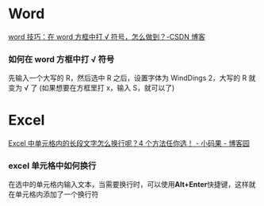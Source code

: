 # Word

[word 技巧：在 word 方框中打 √ 符号，怎么做到？-CSDN 博客](https://blog.csdn.net/asupersoft/article/details/144061736)

### 如何在 word 方框中打 √ 符号

先输入一个大写的 R，然后选中 R 之后，设置字体为 WindDings 2，大写的 R 就变为 √ 了
(如果想要在方框里打 x，输入 S，就可以了)

# Excel

[Excel 中单元格内的长段文字怎么换行呢？4 个方法任你选！ - 小码果 - 博客园](https://www.cnblogs.com/lsxs-wy/p/17672023.html)

### excel 单元格中如何换行

在选中的单元格内输入文本，当需要换行时，可以使用**Alt+Enter**快捷键，这样就在单元格内添加了一个换行符
